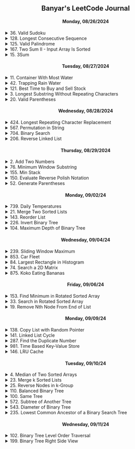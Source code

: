 <h2 align="center">Banyar's LeetCode Journal</h2>

<h4 align="center">Monday, 08/26/2024</h4>

<details>
  <summary>36. Valid Sudoku</summary>

  - Given a 2D array as a sudoku board, return whether it is valid or not.
  - https://leetcode.com/problems/valid-sudoku

</details>

<details>
  <summary>128. Longest Consecutive Sequence</summary>

  - Given an unsorted array of integers, return the length of the longest consecutive sequence. Must run in O(n) time.
  - https://leetcode.com/problems/longest-consecutive-sequence

</details>

<details>
  <summary>125. Valid Palindrome</summary>

  - Given a string s, return whether it is a palindrome or not.
  - https://leetcode.com/problems/valid-palindrome

</details>

<details>
  <summary>167. Two Sum II - Input Array Is Sorted</summary>

  - Given a sorted array of integers and an integer target, find two numbers that add up to target, and return their indices.
  - https://leetcode.com/problems/two-sum-ii-input-array-is-sorted

</details>

<details>
  <summary>15. 3Sum</summary>

  - Given an array of integers, return all triplets that adds up to zero. No duplicates allowed.
  - https://leetcode.com/problems/3sum

</details>

<h4 align="center">Tuesday, 08/27/2024</h4>

<details>
  <summary>11. Container With Most Water</summary>

  - Given an array of heights of bars, return the max area of water that a container can store.
  - https://leetcode.com/problems/container-with-most-water

</details>

<details>
  <summary>42. Trapping Rain Water</summary>

  - Given an array of heights of bars, where each bar's width is 1, return how much water it can trap after raining.
  - https://leetcode.com/problems/trapping-rain-water

</details>

<details>
  <summary>121. Best Time to Buy and Sell Stock</summary>

  - Given an array of prices, return the maximum profit.
  - https://leetcode.com/problems/best-time-to-buy-and-sell-stock

</details>

<details>
  <summary>3. Longest Substring Without Repeating Characters</summary>

  - Given a string s, find the length of the longest substring without repeating characters.
  - https://leetcode.com/problems/longest-substring-without-repeating-characters

</details>

<details>
  <summary>20. Valid Parentheses</summary>

  - Given a string s containing just parentheses, check if s is valid.
  - https://leetcode.com/problems/valid-parentheses

</details>

<h4 align="center">Wednesday, 08/28/2024</h4>

<details>
  <summary>424. Longest Repeating Character Replacement</summary>

  - Given a string s and integer k, return the length of the longest substring containing the same letter after performing replacing letters k number of times.
  - https://leetcode.com/problems/longest-repeating-character-replacement

</details>

<details>
  <summary>567. Permutation in String</summary>

  - Given two strings s1 and s2, return true if s2 contains a permutation of s1, or false otherwise.
  - https://leetcode.com/problems/permutation-in-string

</details>

<details>
  <summary>704. Binary Search</summary>

  - Implement binary search.
  - https://leetcode.com/problems/binary-search

</details>

<details>
  <summary>206. Reverse Linked List</summary>

  - Given a head node with a list, return a head node such that the list is reversed.
  - https://leetcode.com/problems/reverse-linked-list

</details>

<h4 align="center">Thursday, 08/29/2024</h4>

<details>
  <summary>2. Add Two Numbers</summary>

  - Two numbers are given as linked lists (one digit in each node). Add these numbers and return the result as a linked list.
  - https://leetcode.com/problems/add-two-numbers

</details>

<details>
  <summary>76. Minimum Window Substring</summary>

  - Find the shortest substring in a given string s. The substring should contain letters from another given string t in any order.
  - https://leetcode.com/problems/minimum-window-substring

</details>

<details>
  <summary>155. Min Stack</summary>

  - Implement a stack that supports push, pop, top, and retrieving the minimum element in constant time.
  - https://leetcode.com/problems/min-stack

</details>

<details>
  <summary>150. Evaluate Reverse Polish Notation</summary>

  - Given an array of strings, implement a basic RPN calculator.
  - https://leetcode.com/problems/evaluate-reverse-polish-notation

</details>

<details>
  <summary>52. Generate Parentheses</summary>

  - Given an integer n, return all valid parentheses strings that can be generated with n pairs of parentheses.
  - https://leetcode.com/problems/generate-parentheses

</details>

<h4 align="center">Monday, 09/02/24</h4>

<details>
  <summary>739. Daily Temperatures</summary>

  - Given an array of temperatures, return an array that shows the number of days you have to wait after the ith day to get a warmer temperature.
  - https://leetcode.com/problems/daily-temperatures

</details>

<details>
  <summary>21. Merge Two Sorted Lists</summary>

  - Given two sorted linked lists, merge the two sorted lists into one sorted list and return the merged list.
  - https://leetcode.com/problems/merge-two-sorted-lists

</details>

<details>
  <summary>143. Reorder List</summary>

  - Given a linked list, reorder the list to [1, n-1, 2, n-2, 3, n-3, ...]
  - https://leetcode.com/problems/reorder-list

</details>

<details>
  <summary>226. Invert Binary Tree</summary>

  - Invert a binary tree and return the root.
  - https://leetcode.com/problems/invert-binary-tree

</details>

<details>
  <summary>104. Maximum Depth of Binary Tree</summary>

  - Given a root node, return the maximum depth of the tree.
  - https://leetcode.com/problems/maximum-depth-of-binary-tree

</details>

<h4 align="center">Wednesday, 09/04/24</h4>

<details>
  <summary>239. Sliding Window Maximum</summary>

  - Given an array of integers and an integer k, return an array with the max value of each sliding window of size k.
  - https://leetcode.com/problems/sliding-window-maximum

</details>

<details>
  <summary>853. Car Fleet</summary>

  - Given an array of positions and speeds of cars, and an integer target position, return the number of car fleets that will reach the target position.
  - https://leetcode.com/problems/car-fleet

</details>

<details>
  <summary>84. Largest Rectangle in Histogram</summary>

  - Given a histogram as an array of heights, calculate the area of the largest rectangle in the histogram.
  - https://leetcode.com/problems/largest-rectangle-in-histogram

</details>

<details>
  <summary>74. Search a 2D Matrix</summary>

  - Given a sorted 2D array of nums, return true if target exists in the array, false if not.
  - https://leetcode.com/problems/search-a-2d-matrix

</details>

<details>
  <summary>875. Koko Eating Bananas</summary>

  - Given an array of piles of bananas and an integer h, return the minimum rate that koko can eat bananas within the given time of h hours.
  - https://leetcode.com/problems/koko-eating-bananas

</details>

<h4 align="center">Friday, 09/06/24</h4>

<details>
  <summary>153. Find Minimum in Rotated Sorted Array</summary>

  - Given a sorted array of integers that is rotated* n times, return the minimum value in the array within O(log n) time.
  - https://leetcode.com/problems/find-minimum-in-rotated-sorted-array

</details>

<details>
  <summary>33. Search in Rotated Sorted Array</summary>

  - Given a sorted array of integers that is rotated* n times, return the index of a given target integer. If not found, return -1. Solve in O(log n) time.
  - https://leetcode.com/problems/search-in-rotated-sorted-array

</details>

<details>
  <summary>19. Remove Nth Node From End of List</summary>

  - Given a linked list and an integer n, remove the nth node from the end of the list.
  - https://leetcode.com/problems/remove-nth-node-from-end-of-list

</details>

<h4 align="center">Monday, 09/09/24</h4>

<details>
  <summary>138. Copy List with Random Pointer</summary>

  - Given a linked list with each node having a next and random pointer, make a deep copy of the list and return the head.
  - https://leetcode.com/problems/copy-list-with-random-pointer

</details>

<details>
  <summary>141. Linked List Cycle</summary>

  - Given a linked list, return true if there is a cycle, false if there isn't.
  - https://leetcode.com/problems/linked-list-cycle

</details>

<details>
  <summary>287. Find the Duplicate Number</summary>

  - Given an array of nums where every number is unique except for one that is a duplicate, return the duplicate number.
  - https://leetcode.com/problems/find-the-duplicate-number

</details>

<details>
  <summary>981. Time Based Key-Value Store</summary>

  - Implement a time-based key-value data structure.
  - https://leetcode.com/problems/time-based-key-value-store

</details>

<details>
  <summary>146. LRU Cache</summary>

  - Implement an LRU Cache.
  - https://leetcode.com/problems/lru-cache

</details>

<h4 align="center">Tuesday, 09/10/24</h4>

<details>
  <summary>4. Median of Two Sorted Arrays</summary>

  - Given two sorted lists, return the median value in O(log(n+m)) time.
  - https://leetcode.com/problems/median-of-two-sorted-arrays

</details>

<details>
  <summary>23. Merge k Sorted Lists</summary>

  - Given an array of sorted linked lists of size k, merge all of the linked lists and return a single linked list.
  - https://leetcode.com/problems/merge-k-sorted-lists

</details>

<details>
  <summary>25. Reverse Nodes in k-Group</summary>

  - Given a linked list, reverse the list in k groups, except for when a group doesnt have k nodes, and return the head.
  - https://leetcode.com/problems/reverse-nodes-in-k-group

</details>

<details>
  <summary>110. Balanced Binary Tree</summary>

  - Given a binary tree, return whether the tree is balanced or not.
  - https://leetcode.com/problems/balanced-binary-tree

</details>

<details>
  <summary>100. Same Tree</summary>

  - Given two tree, return whether they are the same tree or not.
  - https://leetcode.com/problems/same-tree

</details>

<details>
  <summary>572. Subtree of Another Tree</summary>

  - Given a tree and a subtree, return true if the subtree is part of the tree and false if it is not.
  - https://leetcode.com/problems/subtree-of-another-tree

</details>

<details>
  <summary>543. Diameter of Binary Tree</summary>

  - Given a binary tree, return the max diameter of the tree.
  - https://leetcode.com/problems/diameter-of-binary-tree

</details>

<details>
  <summary>235. Lowest Common Ancestor of a Binary Search Tree</summary>

  - Given a BST and two nodes, return the lowest common ancestor of the two nodes in the tree. Note: a node can be its own descendant.
  - https://leetcode.com/problems/lowest-common-ancestor-of-a-binary-search-tree

</details>

<h4 align="center">Wednesday, 09/11/24</h4>

<details>
  <summary>102. Binary Tree Level Order Traversal</summary>

  - Given a binary tree, return the values in a list level by level.
  - https://leetcode.com/problems/binary-tree-level-order-traversal

</details>

<details>
  <summary>199. Binary Tree Right Side View</summary>

  - Given a binary tree, return a list of the elements visible from the right side.
  - https://leetcode.com/problems/binary-tree-right-side-view

</details>
